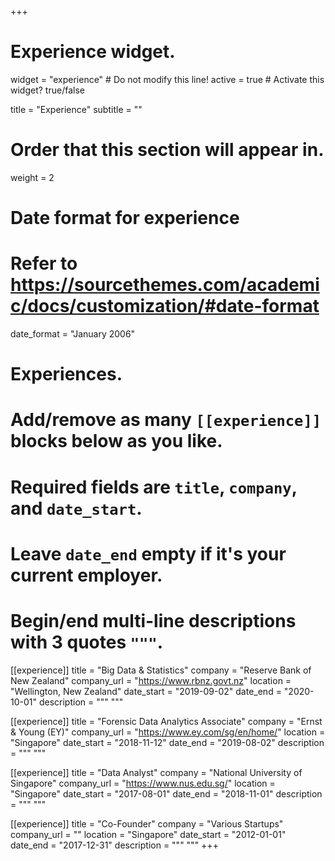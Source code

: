 +++
# Experience widget.
widget = "experience"  # Do not modify this line!
active = true  # Activate this widget? true/false

title = "Experience"
subtitle = ""

# Order that this section will appear in.
weight = 2

# Date format for experience
#   Refer to https://sourcethemes.com/academic/docs/customization/#date-format
date_format = "January 2006"

# Experiences.
#   Add/remove as many `[[experience]]` blocks below as you like.
#   Required fields are `title`, `company`, and `date_start`.
#   Leave `date_end` empty if it's your current employer.
#   Begin/end multi-line descriptions with 3 quotes `"""`.
[[experience]]
  title = "Big Data & Statistics"
  company = "Reserve Bank of New Zealand"
  company_url = "https://www.rbnz.govt.nz"
  location = "Wellington, New Zealand"
  date_start = "2019-09-02"
  date_end = "2020-10-01"
  description = """
  """

[[experience]]
  title = "Forensic Data Analytics Associate"
  company = "Ernst & Young (EY)"
  company_url = "https://www.ey.com/sg/en/home/"
  location = "Singapore"
  date_start = "2018-11-12"
  date_end = "2019-08-02"
  description = """
  """
  
[[experience]]
  title = "Data Analyst"
  company = "National University of Singapore"
  company_url = "https://www.nus.edu.sg/"
  location = "Singapore"
  date_start = "2017-08-01"
  date_end = "2018-11-01"
  description = """ """
  
[[experience]]
  title = "Co-Founder"
  company = "Various Startups"
  company_url = ""
  location = "Singapore"
  date_start = "2012-01-01"
  date_end = "2017-12-31"
  description = """ """
+++
